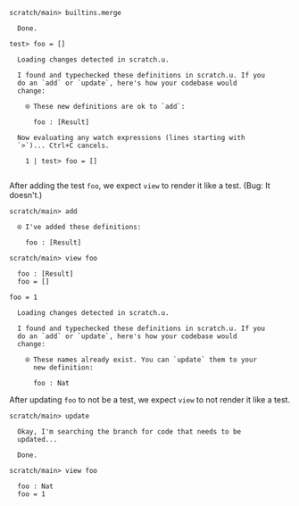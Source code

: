 ``` ucm
scratch/main> builtins.merge

  Done.

```

``` unison
test> foo = []
```

``` ucm :added-by-ucm
  Loading changes detected in scratch.u.

  I found and typechecked these definitions in scratch.u. If you
  do an `add` or `update`, here's how your codebase would
  change:
  
    ⍟ These new definitions are ok to `add`:
    
      foo : [Result]
  
  Now evaluating any watch expressions (lines starting with
  `>`)... Ctrl+C cancels.

    1 | test> foo = []
    

```

After adding the test `foo`, we expect `view` to render it like a test. (Bug: It doesn't.)

``` ucm
scratch/main> add

  ⍟ I've added these definitions:
  
    foo : [Result]

scratch/main> view foo

  foo : [Result]
  foo = []

```

``` unison
foo = 1
```

``` ucm :added-by-ucm
  Loading changes detected in scratch.u.

  I found and typechecked these definitions in scratch.u. If you
  do an `add` or `update`, here's how your codebase would
  change:
  
    ⍟ These names already exist. You can `update` them to your
      new definition:
    
      foo : Nat

```

After updating `foo` to not be a test, we expect `view` to not render it like a test.

``` ucm
scratch/main> update

  Okay, I'm searching the branch for code that needs to be
  updated...

  Done.

scratch/main> view foo

  foo : Nat
  foo = 1

```
